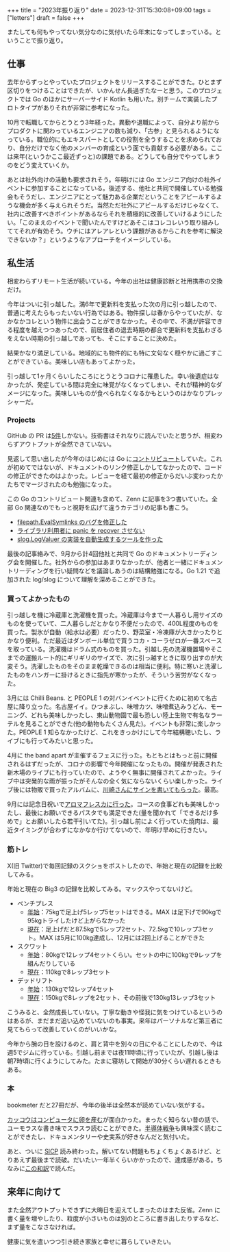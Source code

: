 +++
title = "2023年振り返り"
date = 2023-12-31T15:30:08+09:00
tags = ["letters"]
draft = false
+++

またしても何もやってない気分なのに気付いたら年末になってしまっている。ということで振り返り。

## 仕事

去年からずっとやっていたプロジェクトをリリースすることができた。ひとまず区切りをつけることはできたが、いかんせん長過ぎたなーと思う。このプロジェクトでは Go のほかにサーバーサイド Kotlin も用いた。別チームで実装したプロトタイプがありそれが非常に参考になった。

10月で転職してからとうとう3年経った。異動や退職によって、自分より前からプロダクトに関わっているエンジニアの数も減り、「古参」と見られるようになっている。職位的にもエキスパートとしての役割を全うすることを求められており、自分だけでなく他のメンバーの育成という面でも貢献する必要がある。ここは来年(というかここ最近ずっと)の課題である。どうしても自分でやってしまうのをどう変えていくか。

あとは社外向けの活動も要求されそう。年明けには Go エンジニア向けの社外イベントに参加することになっている。後述する、他社と共同で開催している勉強会もそうだし、エンジニアにとって魅力ある企業だということをアピールするような機会が多く与えられそうだ。当然ただ社外にアピールするだけじゃなくて、社内に改善すべきポイントがあるならそれを積極的に改善していけるようにしたい。「このまえのイベントで聞いたんですけどあそこはコレコレいう取り組みしててそれが有効そう。ウチにはアレアレという課題があるからこれを参考に解決できないか？」というようなアプローチをイメージしている。

## 私生活

相変わらずリモート生活が続いている。今年の出社は健康診断と社用携帯の交換だけ。

今年はついに引っ越した。満6年で更新料を支払った次の月に引っ越したので、普通に考えたらもったいない行為ではある。物件探しは春からやっていたが、なかなかコレという物件に出会うことができなかった。その中で、不満が許容できる程度を越えつつあったので、前居住者の退去時期の都合で更新料を支払わざるをえない時期の引っ越しであっても、そこにすることに決めた。

結果かなり満足している。地域的にも物件的にも特に文句なく穏やかに過ごすことができている。美味しい店もあってよかった。

引っ越して1ヶ月くらいしたころにとうとうコロナに罹患した。幸い後遺症はなかったが、発症している間は完全に味覚がなくなってしまい、それが精神的なダメージになった。美味しいものが食べられなくなるかもというのはかなりプレッシャーだ。

### Projects

GitHub の PR は[5件](https://github.com/search?q=user%3Amatsuyoshi30+is%3Apr+is%3Apublic+author%3Amatsuyoshi30+-user%3Amatsuyoshi30+created%3A2023)しかない。技術書はそれなりに読んでいたと思うが、相変わらずアウトプットが全然できていない。

見返して思い出したが今年のはじめには Go に[コントリビュート](https://go-review.googlesource.com/c/go/+/461761)していた。これが初めてではないが、ドキュメントのリンク修正しかしてなかったので、コードの修正ができたのはよかった。レビューを経て最初の修正からだいぶ変わったかたちでマージされたのも勉強になった。

この Go のコントリビュート関連も含めて、Zenn に記事を3つ書いていた。全部 Go 関連なのでもっと視野を広げて違うカテゴリの記事も書こう。

- [filepath.EvalSymlinks のバグを修正した](https://zenn.dev/matsuyoshi/articles/2f6b3efa52e766)
- [ライブラリ利用者に panic を recover させない](https://zenn.dev/matsuyoshi/articles/a492d339d21317)
- [slog.LogValuer の実装を自動生成するツールを作った](https://zenn.dev/matsuyoshi/articles/99819a531c7e59)

最後の記事絡みで、9月から計4回他社と共同で Go のドキュメントリーディング会を開催した。社外からの参加はあまりなかったが、他者と一緒にドキュメントリーディングを行い疑問などを議論しあうのは結構勉強になる。Go 1.21 で追加された log/slog について理解を深めることができた。

### 買ってよかったもの

引っ越しを機に冷蔵庫と洗濯機を買った。冷蔵庫は今まで一人暮らし用サイズのものを使っていて、二人暮らしだとかなり不便だったので、400L程度のものを買った。製氷が自動（給水は必要）だったり、野菜室・冷凍庫が大きかったりとかなり便利。ただ最近はダンボール単位で買うコカ・コーラゼロが一番スペースを取っている。洗濯機はドラム式のものを買った。引越し先の洗濯機置場やそこまでの運搬ルート的にギリギリのサイズで、次に引っ越すときに取り出すのが大変そう。洗濯したものをそのまま乾燥できるのは相当に便利。特に寒いと洗濯したものをハンガーに掛けるときに指先が寒かったが、そういう苦労がなくなった。

3月には Chilli Beans. と PEOPLE 1 の対バンイベントに行くために初めて名古屋に降り立った。名古屋イイ。ひつまぶし、味噌カツ、味噌煮込みうどん、モーニング、どれも美味しかったし、東山動物園で最も恐しい陸上生物で有名なラーテルを見ることができた(他の動物もたくさん見た)。イベントも非常に楽しかった。PEOPLE 1 知らなかったけど、これをきっかけにして今年結構聴いたし、ライブにも行ってみたいと思った。

4月に the band apart が主催するフェスに行った。もともとはもっと前に開催されるはずだったが、コロナの影響で今年開催になったもの。開催が発表された新木場のライブにも行っていたので、ようやく無事に開催されてよかった。ライブ中は突発的な雨が振ったがそんなの全く気にならないくらい楽しかった。ライブ後には物販で買ったアルバムに、[川崎さんにサインを書いてもらった](https://twitter.com/matsuyoshi30/status/1647547989987323905)。最高。

9月には記念日祝いで[アロマフレスカに行った](https://twitter.com/matsuyoshi30/status/1704113816534159781)。コースの食事どれも美味しかったし、最後にお願いできるパスタでも満足できた(量を聞かれて「できるだけ多めで」とお願いしたら若干引いてた)。引っ越し前によく行っていた焼肉は、最近タイミングが合わずになかなか行けてないので、年明け早めに行きたい。

### 筋トレ

X(旧 Twitter)で毎回記録のスクショをポストしたので、年始と現在の記録を比較してみる。

年始と現在の Big3 の記録を比較してみる。マックスやってないけど。

- ベンチプレス
  - [年始](https://twitter.com/matsuyoshi30/status/1610307379702423553)：75kgで足上げ5レップ5セットはできる。MAX は足下げで90kgで95kgトライしたけど上がらなかった
  - [現在](https://twitter.com/matsuyoshi30/status/1739070821837222179)：足上げだと87.5kgで5レップ2セット、72.5kgで10レップ3セット。MAX は5月に100kg達成し、12月には2回上げることができた
- スクワット
  - [年始](https://twitter.com/matsuyoshi30/status/1611383351025491968)：80kgで12レップ4セットくらい。セットの中に100kgで9レップを組んだりしている
  - [現在](https://twitter.com/matsuyoshi30/status/1740165766996197545)：110kgで8レップ3セット 
- デッドリフト
  - [年始](https://twitter.com/matsuyoshi30/status/1611733378285592583)：130kgで12レップ4セット
  - [現在](https://twitter.com/matsuyoshi30/status/1740888768532681014)：150kgで8レップを2セット、その前後で130kg13レップ3セット

こうみると、全然成長していない。丁寧な動きや怪我に気をつけているというのはあるが、まだまだ追い込めていないのも事実。来年はパーソナルなど第三者に見てもらって改善していくのがいいかな。

今年から腕の日を設けるのと、肩と背中を別々の日にやることにしたので、今は週5でジムに行っている。引越し前までは夜11時頃に行っていたが、引越し後は朝7時頃に行くようにしてみた。たまに寝坊して開始が30分くらい遅れるときもある。

### 本

bookmeter だと27冊だが、今年の後半は全然本が読めていない気がする。

[カッコウはコンピュータに卵を産む](https://www.amazon.co.jp/dp/B079TMK3YQ)が面白かった。まったく知らない昔の話で、ユーモラスな書き味でスラスラ読むことができた。[半導体戦争](https://www.amazon.co.jp/dp/B0BP6HDZV2)も興味深く読むことができたし、ドキュメンタリーや史実系が好きなんだと気付いた。

あと、ついに [SICP](https://mitp-content-server.mit.edu/books/content/sectbyfn/books_pres_0/6515/sicp.zip/index.html) 読み終わった。解いてない問題もちょくちょくあるけど、とりあえず最後まで読破。だいたい一年半くらいかかったので、達成感がある。ちなみに[この和訳](https://github.com/hiroshi-manabe/sicp-pdf)で読んだ。

## 来年に向けて

また全然アウトプットできずに大晦日を迎えてしまったのはまた反省。Zenn に書く量を増やしたり、粒度が小さいものは別のところに書き出したりするなど、まず量をこなさなければ。

健康に気を遣いつつ引き続き家族と幸せに暮らしていきたい。
